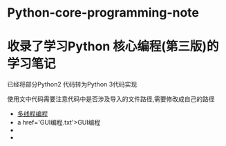 # Python-core-programming-note
<h1>收录了学习Python 核心编程(第三版)的学习笔记</h1>
<p>已经将部分Python2 代码转为Python 3代码实现</p>
<p>使用文中代码需要注意代码中是否涉及导入的文件路径,需要修改成自己的路径</p>

<ul>
  <li><a href='多线程编程'>多线程编程</a></li>
  <li>a href='GUI编程.txt'>GUI编程</a><li>
   <li></li>
</ul>
